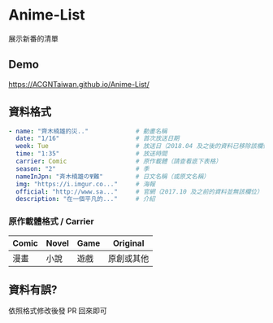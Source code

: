 # Anime-List
展示新番的清單

## Demo
https://ACGNTaiwan.github.io/Anime-List/

## 資料格式

```yaml
- name: "齊木楠雄的災.."             # 動畫名稱
  date: "1/16"                     # 首次放送日期
  week: Tue                        # 放送日（2018.04 及之後的資料已移除該欄位）
  time: "1:35"                     # 放送時間
  carrier: Comic                   # 原作載體（請查看底下表格）
  season: "2"                      # 季
  nameInJpn: "斉木楠雄のΨ難"         # 日文名稱（或原文名稱）
  img: "https://i.imgur.co..."     # 海報
  official: "http://www.sa..."     # 官網（2017.10 及之前的資料並無該欄位）
  description: "在一個平凡的..."     # 介紹
```

### 原作載體格式 / Carrier 
| Comic | Novel | Game | Original |
| ----- | ----- | ---- | -------- |
|  漫畫  |  小說 | 遊戲  | 原創或其他 |

## 資料有誤?
依照格式修改後發 PR 回來即可
